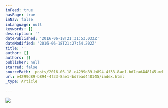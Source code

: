 ```yaml
---
inFeed: true
hasPage: true
inNav: false
inLanguage: null
keywords: []
description: ''
datePublished: '2016-06-18T21:31:53.033Z'
dateModified: '2016-06-18T21:27:54.202Z'
title: ''
author: []
authors: []
publisher: null
starred: false
sourcePath: _posts/2016-06-18-e4299d89-b894-4f33-8ae1-bd7ead448145.md
url: e4299d89-b894-4f33-8ae1-bd7ead448145/index.html
_type: Article

---
```

![](https://the-grid-user-content.s3-us-west-2.amazonaws.com/16d034c5-5a75-40f2-9ffc-aeecd7f4a018.jpg)